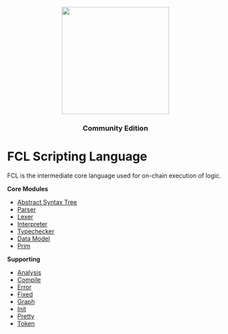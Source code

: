 <p align="center">
  <a href="http://www.adjoint.io"><img src="../assets/uplink.png" width="250"/></a>
</p>
<h3 align="center">Community Edition</h3>

FCL Scripting Language
======================

FCL is the intermediate core language used for on-chain execution of logic.

**Core Modules**

* [Abstract Syntax Tree](../Script.hs)
* [Parser](Parser.hs)
* [Lexer](Lexer.hs)
* [Interpreter](Eval.hs)
* [Typechecker](Typecheck.hs)
* [Data Model](Storage.hs)
* [Prim](Prim.hs)

**Supporting**

* [Analysis](Analysis.hs)
* [Compile](Compile.hs)
* [Error](Error.hs)
* [Fixed](Fixed.hs)
* [Graph](Graph.hs)
* [Init](Init.hs)
* [Pretty](Pretty.hs)
* [Token](Token.hs)
